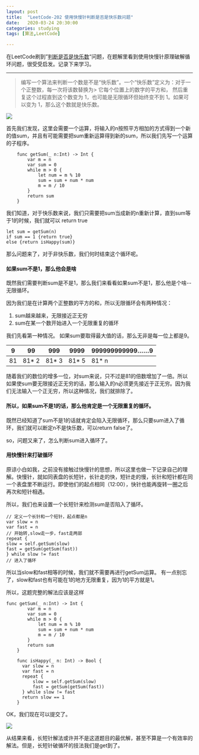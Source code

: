 ```yaml
---
layout: post
title:  "LeetCode-202 使用快慢针判断是否是快乐数问题"
date:   2020-03-24 20:30:00
categories: studying
tags: [算法,LeetCode]

---
```


在LeetCode刷到”[判断是否是快乐数](https://leetcode-cn.com/problems/happy-number)“问题，在题解里看到使用快慢针原理破解循环问题，很受受启发。记录下来学习。

-------

> 编写一个算法来判断一个数是不是“快乐数”。一个“快乐数”定义为：对于一个正整数，每一次将该数替换为> 它每个位置上的数字的平方和，
然后重复这个过程直到这个数变为 1，也可能是无限循环但始终变不到 1。如果可以变为 1，那么这个数就是快乐数。

![](https://tva1.sinaimg.cn/large/007S8ZIlly1gdy97c4lhkj30ho07xjrk.jpg)


首先我们发现，这里会需要一个运算，将输入的n按照平方相加的方式得到一个新的值sum，并且有可能需要把sum重新运算得到新的sum，所以我们先写一个运算的子程序。

```
    func getSum(_ n:Int) -> Int {
        var m = n
        var sum = 0
        while m > 0 {
            let num = m % 10
            sum = sum + num * num
            m = m / 10
        }
        return sum
    }    
```


我们知道，对于快乐数来说，我们只需要把sum当成新的n重新计算，直到sum等于1的时候，我们就可以 return true

```
let sum = getSum(n)
if sum == 1 {return true} 
else {return isHappy(sum)}
```
那么问题来了，对于非快乐数，我们何时结束这个循环呢。

#### 如果sum不是1，那么他会是啥

既然我们需要判断sum是不是1，那么我们来看看如果sum不是1，那么他是个啥--无限循环。

因为我们是在计算两个正整数的平方的和，所以无限循环会有两种情况：
1. sum越来越来，无限接近正无穷
2. sum在某一个数开始进入一个无限重复的循环

我们先看第一种情况。
如果sum要取得最大值的话，那么无非是每一位上都是9。


| 9 | 99 | 999 | 9999 | 999999999999……9 |
| --- | --- | --- | --- | --- |
| 81  | 81* 2 |  81* 3  | 81* 5 | 81* n |

随着我们的数位的增多一位，对sum来说，只不过是81的倍数增加了一倍。所以如果使sum要无限接近正无穷的话，那么输入的n必须更先接近于正无穷。因为我们无法输入一个正无穷，所以这种情况，我们就排除了。

#### 所以，如果sum不是1的话，那么他肯定是一个无限重复的循环。

既然已经知道了sum不是1的话就肯定会陷入无限循环，那么只要sum进入了循环，我们就可以断定n不是快乐数，可以return false了。

so，问题又来了，怎么判断sum进入循环了。

#### 用快慢针来打破循环

原谅小白如我，之前没有接触过快慢针的思想，所以这里也做一下记录自己的理解。快慢针，就如同表盘的长短针，长针走的快，短针走的慢，长针和短针都在同一个表盘里不断运行。即使他们的起点相同（12:00），快针也能再旋转一圈之后再次和短针相遇。

所以，我们也来设置一个长短针来检测sum是否陷入了循环。

```
// 定义一个长针和一个短针，起点都是n
var slow = n
var fast = n
// 开始转,slow走一步，fast走两部
repeat {
slow = self.getSum(slow)
fast = getSum(getSum(fast))
} while slow != fast
// 进入了循环
```
所以当slow和fast相等的时候，我们就不需要再进行getSum运算。
有一点别忘了，slow和fast也有可能在1的地方无限重复，因为1的平方就是1。

所以，这题完整的解法应该是这样

```   
func getSum(_ n:Int) -> Int {
        var m = n
        var sum = 0
        while m > 0 {
            let num = m % 10
            sum = sum + num * num
            m = m / 10
        }
        return sum
    }
    
    func isHappy(_ n: Int) -> Bool {
      var slow = n
      var fast = n
      repeat {
          slow = self.getSum(slow)
          fast = getSum(getSum(fast))
      } while slow != fast
      return slow == 1
    }
```

OK，我们现在可以提交了。

![](https://tva1.sinaimg.cn/large/00831rSTly1gdfjkxp9qij30tg060mxz.jpg)

从结果来看，长短针解法或许并不是这道题目的最优解，甚至不算是一个有效率的解法。但是，长短针破循环的技法我们是get到了。


